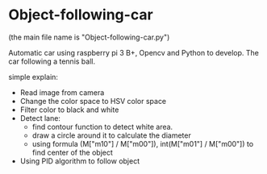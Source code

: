 # Object-following-car
(the main file name is "Object-following-car.py")

Automatic car using raspberry pi 3 B+, Opencv and Python to develop.
The car following a tennis ball.

simple explain:

- Read image from camera
- Change the color space to HSV color space
- Filter color to black and white
- Detect lane:
  + find contour function to detect white area.
  + draw a circle around it to calculate the diameter
  + using formula (M["m10"] / M["m00"]), int(M["m01"] / M["m00"]) to find center of the object
- Using PID algorithm to follow object
